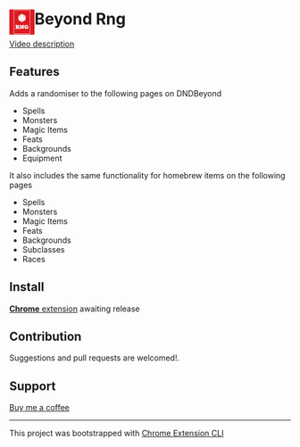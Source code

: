 # <img src="public/icons/RNG-logo128.png" width="45" align="left"> Beyond Rng

[Video description](https://youtu.be/q5j9VcK7RWQ)

## Features
Adds a randomiser to the following pages on DNDBeyond
- Spells
- Monsters
- Magic Items
- Feats
- Backgrounds
- Equipment

It also includes the same functionality for homebrew items on the following pages
- Spells
- Monsters
- Magic Items
- Feats
- Backgrounds
- Subclasses
- Races

## Install

[**Chrome** extension]() awaiting release <!-- TODO: Add chrome extension link inside parenthesis -->

## Contribution

Suggestions and pull requests are welcomed!.

## Support
[Buy me a coffee](paypal.me/baindev)

---

This project was bootstrapped with [Chrome Extension CLI](https://github.com/dutiyesh/chrome-extension-cli)

